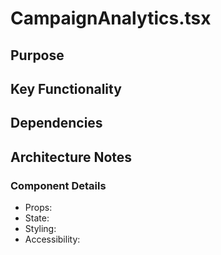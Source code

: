 # CampaignAnalytics.tsx

## Purpose

## Key Functionality

## Dependencies

## Architecture Notes

### Component Details
- Props: 
- State: 
- Styling: 
- Accessibility: 
